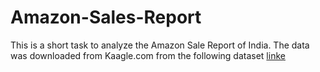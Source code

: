 # Amazon-Sales-Report
This is a short task to analyze the Amazon Sale Report of India. The data was downloaded from Kaagle.com from the following dataset [linke](https://www.kaggle.com/datasets/thedevastator/unlock-profits-with-e-commerce-sales-data)
